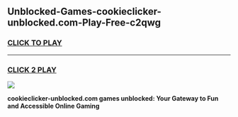 
## Unblocked-Games-cookieclicker-unblocked.com-Play-Free-c2qwg
<h3>
<a href="https://premium76.site?title=cookieclicker-unblocked.com&ref=20M">CLICK TO PLAY</a></h3>
<hr>

<h3>
<a href="https://premium76.site?title=cookieclicker-unblocked.com&ref=20M">CLICK 2 PLAY</a>
  
</h3>

<a href="https://premium76.site?title=cookieclicker-unblocked.com&ref=19M"><img src="https://clearcache.store/games.png"></a>


**cookieclicker-unblocked.com games unblocked: Your Gateway to Fun and Accessible Online Gaming**

